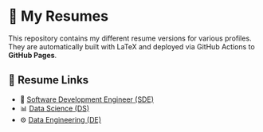 # 📄 My Resumes

This repository contains my different resume versions for various profiles.  
They are automatically built with LaTeX and deployed via GitHub Actions to **GitHub Pages**.

## 🔗 Resume Links

- 🚀 [Software Development Engineer (SDE)](https://<your-username>.github.io/<repo-name>/resume/sde/resume.pdf)
- 📊 [Data Science (DS)](https://<your-username>.github.io/<repo-name>/resume/ds/resume.pdf)
- ⚙️ [Data Engineering (DE)](https://<your-username>.github.io/<repo-name>/resume/de/resume.pdf)